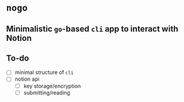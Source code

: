 # `nogo`
## Minimalistic `go`-based `cli` app to interact with Notion

## To-do

- [ ] minimal structure of `cli`
- [ ] notion api
  - [ ] key storage/encryption 
  - [ ] submitting/reading
